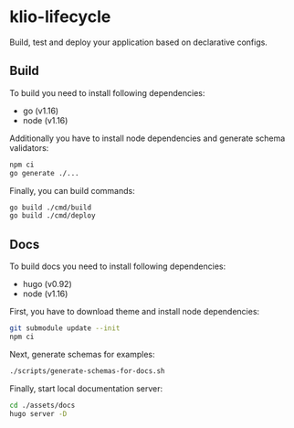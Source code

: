 # klio-lifecycle

Build, test and deploy your application based on declarative configs.

## Build

To build you need to install following dependencies:

- go (v1.16)
- node (v1.16)

Additionally you have to install node dependencies and generate schema validators:

```sh
npm ci
go generate ./...
```

Finally, you can build commands:

```sh
go build ./cmd/build
go build ./cmd/deploy
```

## Docs

To build docs you need to install following dependencies:

- hugo (v0.92)
- node (v1.16)

First, you have to download theme and install node dependencies:

```sh
git submodule update --init
npm ci
```

Next, generate schemas for examples:

```sh
./scripts/generate-schemas-for-docs.sh
```

Finally, start local documentation server:

```sh
cd ./assets/docs
hugo server -D
```
